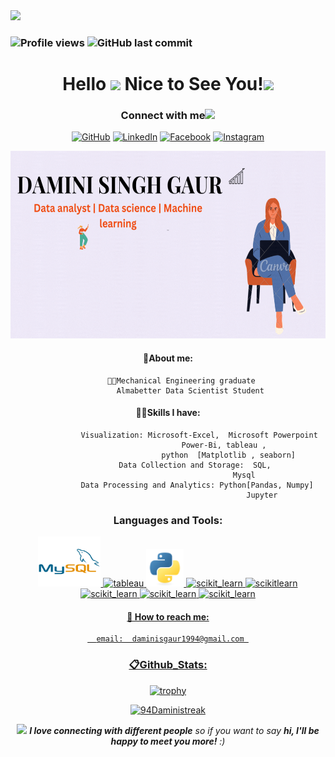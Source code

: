 <div id="header" align="left">
  <img src="https://cdn.dribbble.com/users/1047273/screenshots/6515762/01-pinssm.gif" width="300"/>
</div>

<h3 align="left">
  
![Profile views](https://gpvc.arturio.dev/94Damini)
<img alt="GitHub last commit" src="https://img.shields.io/github/last-commit/94Damini/beautify-github-profile?color=blue&style=flat-square">
  
  
<h1 align="center">Hello <img src="https://raw.githubusercontent.com/JayantGoel001/JayantGoel001/master/GIF/Earth.gif" width="24px"> Nice to See You!<img src="https://raw.githubusercontent.com/MartinHeinz/MartinHeinz/master/wave.gif" width="30px">
  </h1>


<div align="center">
<h3> Connect with me<a href="https://gifyu.com/image/Zy2f"><img src="https://github.com/milaan9/milaan9/blob/main/Handshake.gif" width="60"></a>
</h3> 
                                                                                                                                           
<p align="left">

<a href="https://github.com/94Damini"><img src="https://img.icons8.com/bubbles/50/000000/github.png" alt="GitHub"/></a>
<a href="https://www.linkedin.com/in/damini-singh-gaur-511145243/"><img src="https://img.icons8.com/bubbles/50/000000/linkedin.png" alt="LinkedIn"/></a>
<a href="https://www.facebook.com/Gaur Niharika/"><img src="https://img.icons8.com/bubbles/50/000000/facebook-new.png" alt="Facebook"/></a>
<a href="https://www.instagram.com/gaurdamini/"><img src="https://img.icons8.com/bubbles/50/000000/instagram.png" alt="Instagram"/></a>


</p>




<div id="header" align="center">
<img src="final git gif.gif"" width="800" height="300"/>
</div>   
                                                      
                                                      

                                                      
                                                      

                                                                          
                                                                          

  <h4 align="center"> 👀About me:</h4>

          👩‍🎓Mechanical Engineering graduate
                 Almabetter Data Scientist Student   
  

   <h4 align="center"> 👩‍💻Skills I have:</h4>
  
                  Visualization: Microsoft-Excel,  Microsoft Powerpoint
                               Power-Bi, tableau ,  
                               python  [Matplotlib , seaborn]
                 Data Collection and Storage:  SQL, 
                                        Mysql  
                  Data Processing and Analytics: Python[Pandas, Numpy] 
                                              Jupyter
     
        
               
               
  <h3 align="center">Languages and Tools:</h3>
  

</a><a href="https://github.com/94Damini/Data-Science-and-Machine-Learning-Practice" target="_blank"> <img src="https://raw.githubusercontent.com/devicons/devicon/master/icons/mysql/mysql-original-wordmark.svg" alt="mysql" width="100" height="80"/>            </a><a href="https://public.tableau.com/app/profile/Damini singh gaur" target="_blank"> <img src="https://cdn.worldvectorlogo.com/logos/tableau-logo.svg" alt="tableau" width="100" height="80"/>  </a> <a href="https://github.com/94Damini/Data-Science-and-Machine-Learning-Practice" target="_blank"> <img src="https://raw.githubusercontent.com/devicons/devicon/master/icons/python/python-original.svg" alt="python" width="60" height="60"/> </a> <a href="https://github.com/94Damini/Data-Science-and-Machine-Learning-Practice" target="_blank"> <img src="https://numpy.org/images/twitter-image.jpg" alt="scikit_learn" width="100" height="50"/> </a> <a href="https://github.com/soopertramp/Data-Science-and-Machine-Learning-Practice" target="_blank"> <img src="https://www.kindpng.com/picc/m/574-5747046_python-pandas-logo-transparent-hd-png-download.png" alt="scikitlearn" width="120" height="50"/> </a> <a href="https://github.com/94Damini/Data-Science-and-Machine-Learning-Practice" target="_blank"> <img src="https://www.davecwright.org/files/sps-files/figures/dave/scipy.png" alt="scikit_learn" width="120" height="50"/> </a> <a href="https://github.com/soopertramp/Data-Science-and-Machine-Learning-Practice" target="_blank"> <img src="https://miro.medium.com/max/805/1*aUSZsGFCMPNYCkQygs4aGQ.jpeg" alt="scikit_learn" width="160" height="50"/> </a> <a href="https://github.com/94Damini/Data-Science-and-Machine-Learning-Practice" target="_blank"> <img src="https://jorisvandenbossche.github.io/2018_DigiCosme_Software_Day/img/sklearn_logo.png" alt="scikit_learn" width="120" height="50"/> 
  <br>
     
     
                 
  <h4 align="center"> 📧 How to reach me:</h4>
  
      email:  daminisgaur1994@gmail.com 

 

<h3 align="center">📋Github_Stats:</h3>

                 
[![trophy](https://github-profile-trophy.vercel.app/?username=94Damini&theme=onedark)](https://github.com/94Damini/github-profile-trophy)
  
  
                                                                                                                                           
  <p align="center">
    <a href="https://github.com/94Damini/github-readme-streak-stats">
        <img title="🔥 Get streak stats for your profile at git.io/streak-stats" alt="94Daministreak"  img height="140em"src="https://github-readme-streak-stats.herokuapp.com/?user=94Damini&theme=black-ice&hide_border=true&stroke=0000&background=060A0CD0"/>
    </a>
            





<img src="https://media.giphy.com/media/LnQjpWaON8nhr21vNW/giphy.gif" width="60"> <em><b>I love connecting with different people</b> so if you want to say <b>hi, I'll be happy to meet you more!</b> :)</em>

                                                                                
                                                                                



 






